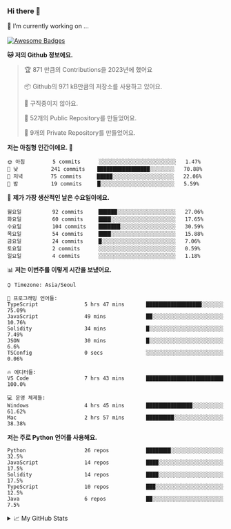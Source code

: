 ### Hi there 👋 
🔭 I’m currently working on ... </br></br>
[![Awesome Badges](https://img.shields.io/badge/Introduce-EN-green.svg)](https://github.com/tlatkdgus1/tlatkdgus1/blob/main/README.md.en)

<!--START_SECTION:waka-->
**🐱 저의 Github 정보에요.** 

> 🏆 871 만큼의 Contributions을 2023년에 했어요
 > 
> 📦 Github의 97.1 kB만큼의 저장소를 사용하고 있어요. 
 > 
> 🚫 구직중이지 않아요.
 > 
> 📜 52개의 Public Repository를 만들었어요. 
 > 
> 🔑 9개의 Private Repository를 만들었어요.  

**저는 아침형 인간이에요. 🐤** 

```text
🌞 아침         5 commits      ░░░░░░░░░░░░░░░░░░░░░░░░░   1.47% 
🌆 낮　         241 commits    █████████████████░░░░░░░░   70.88% 
🌃 저녁         75 commits     █████░░░░░░░░░░░░░░░░░░░░   22.06% 
🌙 밤　         19 commits     █░░░░░░░░░░░░░░░░░░░░░░░░   5.59%

```
📅 **제가 가장 생산적인 날은 수요일이에요.** 

```text
월요일          92 commits     ██████░░░░░░░░░░░░░░░░░░░   27.06% 
화요일          60 commits     ████░░░░░░░░░░░░░░░░░░░░░   17.65% 
수요일          104 commits    ███████░░░░░░░░░░░░░░░░░░   30.59% 
목요일          54 commits     ████░░░░░░░░░░░░░░░░░░░░░   15.88% 
금요일          24 commits     █░░░░░░░░░░░░░░░░░░░░░░░░   7.06% 
토요일          2 commits      ░░░░░░░░░░░░░░░░░░░░░░░░░   0.59% 
일요일          4 commits      ░░░░░░░░░░░░░░░░░░░░░░░░░   1.18%

```


📊 **저는 이번주를 이렇게 시간을 보냈어요.** 

```text
⌚︎ Timezone: Asia/Seoul

💬 프로그래밍 언어들: 
TypeScript               5 hrs 47 mins       ██████████████████░░░░░░░   75.09% 
JavaScript               49 mins             ██░░░░░░░░░░░░░░░░░░░░░░░   10.76% 
Solidity                 34 mins             █░░░░░░░░░░░░░░░░░░░░░░░░   7.49% 
JSON                     30 mins             █░░░░░░░░░░░░░░░░░░░░░░░░   6.6% 
TSConfig                 0 secs              ░░░░░░░░░░░░░░░░░░░░░░░░░   0.06%

🔥 에디터들: 
VS Code                  7 hrs 43 mins       █████████████████████████   100.0%

💻 운영 체제들: 
Windows                  4 hrs 45 mins       ███████████████░░░░░░░░░░   61.62% 
Mac                      2 hrs 57 mins       █████████░░░░░░░░░░░░░░░░   38.38%

```

**저는 주로 Python 언어를 사용해요.** 

```text
Python                   26 repos            ████████░░░░░░░░░░░░░░░░░   32.5% 
JavaScript               14 repos            ████░░░░░░░░░░░░░░░░░░░░░   17.5% 
Solidity                 14 repos            ████░░░░░░░░░░░░░░░░░░░░░   17.5% 
TypeScript               10 repos            ███░░░░░░░░░░░░░░░░░░░░░░   12.5% 
Java                     6 repos             ██░░░░░░░░░░░░░░░░░░░░░░░   7.5%

```



<!--END_SECTION:waka-->

<details>
<summary>📈 My GitHub Stats</summary>
<p align="center"> <img src="https://github-readme-stats.vercel.app/api?username=tlatkdgus1&show_icons=true" alt="tlatkdgus1" />
</details>
